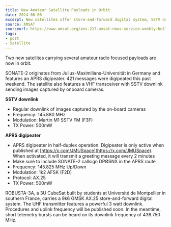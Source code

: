 ```yaml
---
title: New Amateur Satellite Payloads in Orbit
date: 2024-08-06
excerpt: New satellites offer store-and-forward digital system, SSTV downlink.
source: AMSAT
sourceurl: https://www.amsat.org/ans-217-amsat-news-service-weekly-bulletins/
tags:
- post
- Satellite
---
```

Two new satellites carrying several amateur radio focused payloads are now in orbit.

SONATE-2 originates from Julius-Maximilians-Universität in Germany and features an APRS digipeater. 421 messages were digipeated this past weekend. The satellite also features a VHF transceiver with SSTV downlink sending images captured by onboard cameras.

**SSTV downlink**
- Regular downlink of images captured by the on-board cameras
- Frequency: 145.880 MHz
- Modulation: Martin M1 SSTV FM (F3F)
- TX Power: 500mW

**APRS digipeater**
- APRS digipeater in half-duplex operation. Digipeater is only active when published at [https://x.com/JMUSpace](https://x.com/JMUSpace). When activated, it will transmit a greeting message every 2 minutes
- Make sure to include SONATE-2 callsign DPØSNX in the APRS route
- Frequency: 145.825 MHz Up/Down
- Modulation: 1k2 AFSK (F2D)
- Protocol: AX.25
- TX Power: 500mW

ROBUSTA-3A, a 3U CubeSat built by students at Université de Montpellier in southern France, carries a 9k6 GMSK AX.25 store-and-forward digital system. The UHF transmitter features a powerful 3 watt downlink. Procedures and uplink frequency will be published soon. In the meantime, short telemetry bursts can be heard on its downlink frequency of 436.750 MHz. 